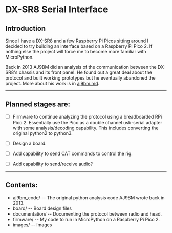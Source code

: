 # DX-SR8 Serial Interface

## Introduction

Since I have a DX-SR8 and a few Raspberry Pi Picos sitting around I decided to try building an interface based on a Raspberry Pi Pico 2. If nothing else the project will force me to become more familiar with MicroPython.

Back in 2013 AJ9BM did an analysis of the communication between the DX-SR8's chassis and its front panel. He found out a great deal about the protocol and built working prototypes but he eventually abandoned the project. More about his work is in [aj9bm.md](./aj9bm.md).
 
---

## Planned stages are:

- [ ] Firmware to continue analyzing the protocol using a breadboarded RPi Pico 2. Essentially use the Pico as a double channel usb-serial adapter with some analysis/decoding capability. This includes converting the original python2 to python3.

- [ ] Design a board.

- [ ] Add capability to send CAT commands to control the rig.

- [ ] Add capability to send/receive audio?

---

## Contents:

- aj9bm_code/ -- The original python analysis code AJ9BM wrote back in 2013.
- board/ -- Board design files
- documentation/ -- Documenting the protocol between radio and head.
- firmware/ -- My code to run in MicroPython on a Raspberry Pi Pico 2.
- images/ -- Images

